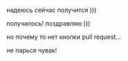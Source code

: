 надеюсь сейчас получится )))

получилось! поздравляю )))

но почему то нет кнопки pull request...

не парься чувак!